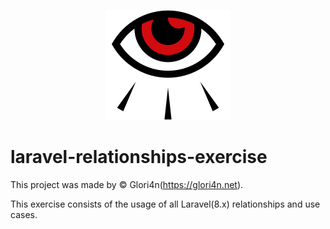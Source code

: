 <p align="center"><img src="https://github.com/glori4n/laravel-relationships-exercise/blob/master/public/images/glogo.png"></>

# laravel-relationships-exercise

This project was made by © Glori4n(https://glori4n.net).

This exercise consists of the usage of all Laravel(8.x) relationships and use cases.

